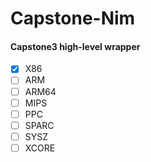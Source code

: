 # Capstone-Nim
#### Capstone3 high-level wrapper

- [x] X86
- [ ] ARM
- [ ] ARM64
- [ ] MIPS
- [ ] PPC
- [ ] SPARC
- [ ] SYSZ
- [ ] XCORE
